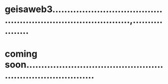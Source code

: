 # geisaweb3...............................................................................,..................
# coming soon............................................................................
